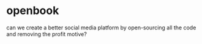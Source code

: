 # openbook
can we create a better social media platform by open-sourcing all the code and removing the profit motive?
